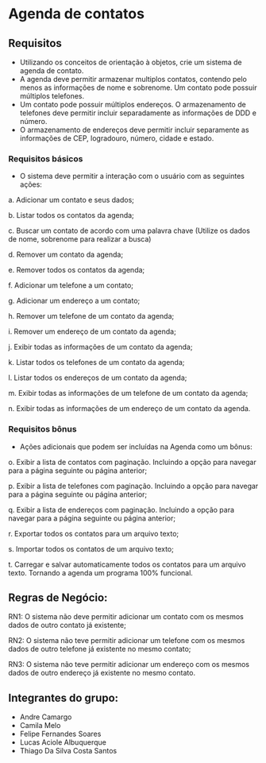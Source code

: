 # Agenda de contatos
## Requisitos
* Utilizando os conceitos de orientação à objetos, crie um sistema de agenda de contato.
* A agenda deve permitir armazenar multiplos contatos, contendo pelo menos as informações de nome e sobrenome. Um contato pode possuir múltiplos telefones.
* Um contato pode possuir múltiplos endereços. O armazenamento de telefones deve permitir incluir separadamente as informações de DDD e número.
* O armazenamento de endereços deve permitir incluir separamente as informações de CEP, logradouro, número, cidade e estado.

### Requisitos básicos
* O sistema deve permitir a interação com o usuário com as seguintes ações:

a. Adicionar um contato e seus dados;

b. Listar todos os contatos da agenda;

c. Buscar um contato de acordo com uma palavra chave (Utilize os dados de nome, sobrenome para realizar a busca)

d. Remover um contato da agenda;

e. Remover todos os contatos da agenda;

f. Adicionar um telefone a um contato;

g. Adicionar um endereço a um contato;

h. Remover um telefone de um contato da agenda;

i. Remover um endereço de um contato da agenda;

j. Exibir todas as informações de um contato da agenda;

k. Listar todos os telefones de um contato da agenda;

l. Listar todos os endereços de um contato da agenda;

m. Exibir todas as informações de um telefone de um contato da agenda;

n. Exibir todas as informações de um endereço de um contato da agenda.

### Requisitos bônus
* Ações adicionais que podem ser incluídas na Agenda como um bônus:

o. Exibir a lista de contatos com paginação. Incluindo a opção para navegar para a página seguinte ou página anterior;

p. Exibir a lista de telefones com paginação. Incluindo a opção para navegar para a página seguinte ou página anterior;

q. Exibir a lista de endereços com paginação. Incluindo a opção para navegar para a página seguinte ou página anterior;

r. Exportar todos os contatos para um arquivo texto;

s. Importar todos os contatos de um arquivo texto;

t. Carregar e salvar automaticamente todos os contatos para um arquivo texto. Tornando a agenda um programa 100% funcional.

## Regras de Negócio:

RN1: O sistema não deve permitir adicionar um contato com os mesmos dados de outro contato já existente;

RN2: O sistema não teve permitir adicionar um telefone com os mesmos dados de outro telefone já existente no mesmo contato;

RN3: O sistema não teve permitir adicionar um endereço com os mesmos dados de outro endereço já existente no mesmo contato.

## Integrantes do grupo:
* Andre Camargo
* Camila Melo
* Felipe Fernandes Soares
* Lucas Aciole Albuquerque
* Thiago Da Silva Costa Santos
